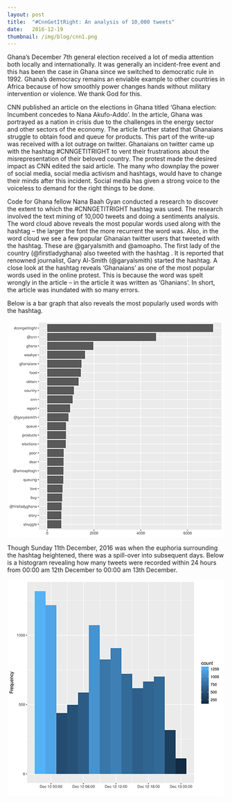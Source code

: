```yaml
---
layout: post 
title:  "#CnnGetItRight: An analysis of 10,000 tweets"
date:   2016-12-19 
thumbnail: /img/blog/cnn1.png
---
```

Ghana’s December 7th general election received a lot of media attention both locally and internationally. It was generally an incident-free event and this has been the case in Ghana since we switched to democratic rule in 1992. Ghana’s democracy remains an enviable example to other countries in Africa because of how smoothly power changes hands without military intervention or violence. We thank God for this.

CNN published an article on the elections in Ghana titled ‘Ghana election: Incumbent concedes to Nana Akufo-Addo’. In the article, Ghana was portrayed as a nation in crisis due to the challenges in the energy sector and other sectors of the economy. The article further stated that Ghanaians struggle to obtain food and queue for products. This part of the write-up was received with a lot outrage on twitter. Ghanaians on twitter came up with the hashtag #CNNGETITRIGHT to vent their frustrations about the misrepresentation of their beloved country. The protest made the desired impact as CNN edited the said article. The many who downplay the power of social media, social media activism and hashtags, would have to change their minds after this incident. Social media has given a strong voice to the voiceless to demand for the right things to be done.

Code for Ghana fellow Nana Baah Gyan conducted a research to discover the extent to which the #CNNGETITRIGHT hashtag was used. The research involved the text mining of 10,000 tweets and doing a sentiments analysis. The word cloud above reveals the most popular words used along with the hashtag – the larger the font the more recurrent the word was. Also, in the word cloud we see a few popular Ghanaian twitter users that tweeted with the hashtag. These are @garyalsmith and @amoapho. The first lady of the country (@firstladyghana) also tweeted with the hashtag . It is reported that renowned journalist, Gary Al-Smith (@garyalsmith) started the hashtag. A close look at the hashtag reveals ‘Ghanaians’ as one of the most popular words used in the online protest. This is because the word was spelt wrongly in the article – in the article it was written as ‘Ghanians’. In short, the article was inundated with so many errors.

Below is a bar graph that also reveals the most popularly used words with the hashtag. 

![Visualization](/img/blog/cnnmiddle.png)

Though Sunday 11th December, 2016 was when the euphoria surrounding the hashtag heightened, there was a spill-over into subsequent days. Below is a histogram revealing how many tweets were recorded within 24 hours from 00:00 am 12th December to 00:00 am 13th December.  

![Visualization](/img/blog/cnnfinal.png)